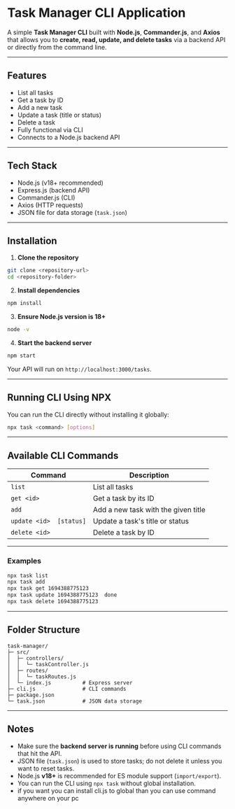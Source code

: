 


# Task Manager CLI Application

A simple **Task Manager CLI** built with **Node.js**, **Commander.js**, and **Axios** that allows you to **create, read, update, and delete tasks** via a backend API or directly from the command line.

---

## Features

- List all tasks  
- Get a task by ID  
- Add a new task  
- Update a task (title or status)  
- Delete a task  
- Fully functional via CLI  
- Connects to a Node.js backend API  

---

## Tech Stack

- Node.js (v18+ recommended)  
- Express.js (backend API)  
- Commander.js (CLI)  
- Axios (HTTP requests)  
- JSON file for data storage (`task.json`)  

---

## Installation

1. **Clone the repository**

```bash
git clone <repository-url>
cd <repository-folder>
````

2. **Install dependencies**

```bash
npm install
```

3. **Ensure Node.js version is 18+**

```bash
node -v
```

4. **Start the backend server**

```bash
npm start
```

Your API will run on `http://localhost:3000/tasks`.

---

## Running CLI Using NPX

You can run the CLI directly without installing it globally:

```bash
npx task <command> [options]
```

---

## Available CLI Commands

| Command                        | Description                         |
| ------------------------------ | ----------------------------------- |
| `list`                         | List all tasks                      |
| `get <id>`                     | Get a task by its ID                |
| `add `                  | Add a new task with the given title |
| `update <id>  [status]` | Update a task's title or status     |
| `delete <id>`                  | Delete a task by ID                 |

---

### Examples

```bash
npx task list
npx task add 
npx task get 1694388775123
npx task update 1694388775123  done
npx task delete 1694388775123
```

---

## Folder Structure

```
task-manager/
├─ src/
│  ├─ controllers/
│  │  └─ taskController.js
│  ├─ routes/
│  │  └─ taskRoutes.js
│  └─ index.js          # Express server
├─ cli.js               # CLI commands
├─ package.json
└─ task.json            # JSON data storage
```

---

## Notes

* Make sure the **backend server is running** before using CLI commands that hit the API.
* JSON file (`task.json`) is used to store tasks; do not delete it unless you want to reset tasks.
* Node.js **v18+** is recommended for ES module support (`import/export`).
* You can run the CLI using `npx task` without global installation.
* if you want you can install cli.js to global than you can use command anywhere on your pc 

